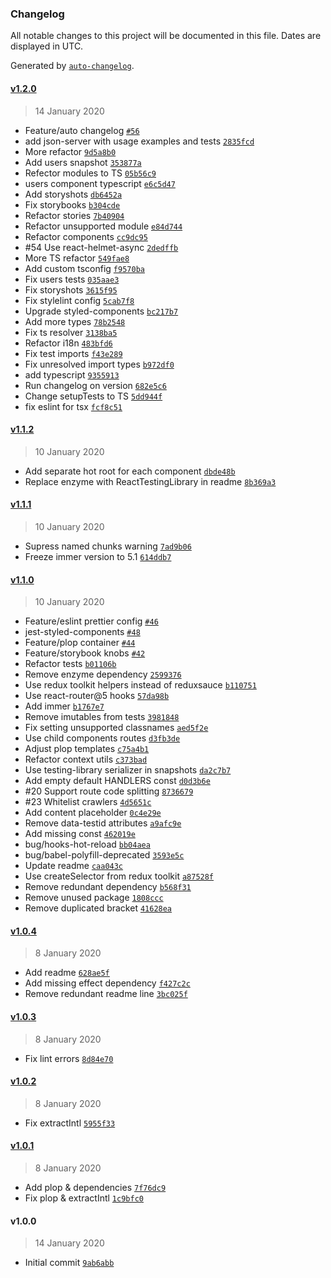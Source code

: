 ### Changelog

All notable changes to this project will be documented in this file. Dates are displayed in UTC.

Generated by [`auto-changelog`](https://github.com/CookPete/auto-changelog).

#### [v1.2.0](https://github.com/apptension/cra-template-apptension/compare/v1.1.2...v1.2.0)

> 14 January 2020

- Feature/auto changelog [`#56`](https://github.com/apptension/cra-template-apptension/pull/56)
- add json-server with usage examples and tests [`2835fcd`](https://github.com/apptension/cra-template-apptension/commit/2835fcd9b188dd0fcbb26224efeb4e2af87c2129)
- More refactor [`9d5a8b0`](https://github.com/apptension/cra-template-apptension/commit/9d5a8b0847d27e927b9021eaff4fc9218d7bb2e4)
- Add users snapshot [`353877a`](https://github.com/apptension/cra-template-apptension/commit/353877ad0615576af543526d7347f3bd3318ea41)
- Refector modules to TS [`05b56c9`](https://github.com/apptension/cra-template-apptension/commit/05b56c9cfc3a6db7d2f0860599c65d6b2832d3e2)
- users component typescript [`e6c5d47`](https://github.com/apptension/cra-template-apptension/commit/e6c5d47b948fda2905f8e36849ae05b01144eed6)
- Add storyshots [`db6452a`](https://github.com/apptension/cra-template-apptension/commit/db6452a0f48a4c29b0bc5fc47fa8eec3d7c28c78)
- Fix storybooks [`b304cde`](https://github.com/apptension/cra-template-apptension/commit/b304cdea04f20dd51607b7ced3816b62cb95319e)
- Refactor stories [`7b40904`](https://github.com/apptension/cra-template-apptension/commit/7b40904b3316dd2eab8b83c7ca1a694128f0dcd9)
- Refactor unsupported module [`e84d744`](https://github.com/apptension/cra-template-apptension/commit/e84d7445e2558ba94f126dc835ca2e353930bf8f)
- Refactor components [`cc9dc95`](https://github.com/apptension/cra-template-apptension/commit/cc9dc95a15d0023a9e993baa36a19a2c0b1b3f00)
- #54 Use react-helmet-async [`2dedffb`](https://github.com/apptension/cra-template-apptension/commit/2dedffbda17610cf6b7992e5920af4279d2e5a79)
- More TS refactor [`549fae8`](https://github.com/apptension/cra-template-apptension/commit/549fae8b59baa76d993be1bd9b7d4aa38e33aa50)
- Add custom tsconfig [`f9570ba`](https://github.com/apptension/cra-template-apptension/commit/f9570ba724dd551f71237abe5388d031b9e06897)
- Fix users tests [`035aae3`](https://github.com/apptension/cra-template-apptension/commit/035aae3ffb4e381eb78982262f0807e780ea58b4)
- Fix storyshots [`3615f95`](https://github.com/apptension/cra-template-apptension/commit/3615f9536e0d062d978764a4490d0eea8218fe94)
- Fix stylelint config [`5cab7f8`](https://github.com/apptension/cra-template-apptension/commit/5cab7f8005db5af0783f93b13e9b6e972fbe1e31)
- Upgrade styled-components [`bc217b7`](https://github.com/apptension/cra-template-apptension/commit/bc217b76a4920a4513945fd81f8e8a1690c8f2e7)
- Add more types [`78b2548`](https://github.com/apptension/cra-template-apptension/commit/78b2548740b4d93f02f14aff6f52b7a6427003b1)
- Fix ts resolver [`3138ba5`](https://github.com/apptension/cra-template-apptension/commit/3138ba5c568187cdce42ac17c6559794d3049c96)
- Refactor i18n [`483bfd6`](https://github.com/apptension/cra-template-apptension/commit/483bfd671cfdb13124a5a8a3e612697692592b5a)
- Fix test imports [`f43e289`](https://github.com/apptension/cra-template-apptension/commit/f43e289bc0ff7ac77a585c0d24800e14a4d1c21d)
- Fix unresolved import types [`b972df0`](https://github.com/apptension/cra-template-apptension/commit/b972df0d11c4627d9f45db44f7f777dafeaff5ae)
- add typescript [`9355913`](https://github.com/apptension/cra-template-apptension/commit/9355913ca7aaf2fd66762e1d52f6ce7763862f8b)
- Run changelog on version [`682e5c6`](https://github.com/apptension/cra-template-apptension/commit/682e5c65f1d8e2d14209bb84c207d50a7fb66251)
- Change setupTests to TS [`5dd944f`](https://github.com/apptension/cra-template-apptension/commit/5dd944f987c9e737bb99192eef500aa71752d817)
- fix eslint for tsx [`fcf8c51`](https://github.com/apptension/cra-template-apptension/commit/fcf8c51f09a79c7c7d856636549da64b2a526ff9)

#### [v1.1.2](https://github.com/apptension/cra-template-apptension/compare/v1.1.1...v1.1.2)

> 10 January 2020

- Add separate hot root for each component [`dbde48b`](https://github.com/apptension/cra-template-apptension/commit/dbde48b25f2002e239ef3e8145eee11047a903c9)
- Replace enzyme with ReactTestingLibrary in readme [`8b369a3`](https://github.com/apptension/cra-template-apptension/commit/8b369a3a9ab0fdf66b313e897efbd40c5e09c667)

#### [v1.1.1](https://github.com/apptension/cra-template-apptension/compare/v1.1.0...v1.1.1)

> 10 January 2020

- Supress named chunks warning [`7ad9b06`](https://github.com/apptension/cra-template-apptension/commit/7ad9b06579a669af3366f00ca96afaa81c441fbd)
- Freeze immer version to 5.1 [`614ddb7`](https://github.com/apptension/cra-template-apptension/commit/614ddb702cf5975d949f6ea502b38f303e161e72)

#### [v1.1.0](https://github.com/apptension/cra-template-apptension/compare/v1.0.4...v1.1.0)

> 10 January 2020

- Feature/eslint prettier config [`#46`](https://github.com/apptension/cra-template-apptension/pull/46)
- jest-styled-components [`#48`](https://github.com/apptension/cra-template-apptension/pull/48)
- Feature/plop container [`#44`](https://github.com/apptension/cra-template-apptension/pull/44)
- Feature/storybook knobs [`#42`](https://github.com/apptension/cra-template-apptension/pull/42)
- Refactor tests [`b01106b`](https://github.com/apptension/cra-template-apptension/commit/b01106bdbaf868b47bb4230588c527dd954b6b5d)
- Remove enzyme dependency [`2599376`](https://github.com/apptension/cra-template-apptension/commit/259937686747ac396bcd69de285596bef2944c14)
- Use redux toolkit helpers instead of reduxsauce [`b110751`](https://github.com/apptension/cra-template-apptension/commit/b110751c519d90e6a28bf95c5ede4f3b82b12d44)
- Use react-router@5 hooks [`57da98b`](https://github.com/apptension/cra-template-apptension/commit/57da98ba52d573eb4df30dcb160906f126d62b42)
- Add immer [`b1767e7`](https://github.com/apptension/cra-template-apptension/commit/b1767e7e3185a32f95d8f42105c43e7862e7e3c8)
- Remove imutables from tests [`3981848`](https://github.com/apptension/cra-template-apptension/commit/39818487478d6e85a80c9ea1182b695a563eb0cb)
- Fix setting unsupported classnames [`aed5f2e`](https://github.com/apptension/cra-template-apptension/commit/aed5f2eaaae5ce432bb5425149e2963bb1f374ba)
- Use child components routes [`d3fb3de`](https://github.com/apptension/cra-template-apptension/commit/d3fb3de789c44748184d1fe900d2f6d7a9366f8d)
- Adjust plop templates [`c75a4b1`](https://github.com/apptension/cra-template-apptension/commit/c75a4b110acdef920c54431005ec46f43e991038)
- Refactor context utils [`c373bad`](https://github.com/apptension/cra-template-apptension/commit/c373bade67764eebfd8d151257999835c8182ed2)
- Use testing-library serializer in snapshots [`da2c7b7`](https://github.com/apptension/cra-template-apptension/commit/da2c7b7e98bcbb0df152248a5b2b53ca6e66bb24)
- Add empty default HANDLERS const [`d0d3b6e`](https://github.com/apptension/cra-template-apptension/commit/d0d3b6e32be135e060ac0c88c3cf82dff57a23c0)
- #20 Support route code splitting [`8736679`](https://github.com/apptension/cra-template-apptension/commit/87366799aef6e8e54f0ba3e88ca3980061d41cb3)
- #23 Whitelist crawlers [`4d5651c`](https://github.com/apptension/cra-template-apptension/commit/4d5651cc6269d9c2e5b14bf460888daa6a0bce61)
- Add content placeholder [`0c4e29e`](https://github.com/apptension/cra-template-apptension/commit/0c4e29ef23658290746f6459555d817e622753cd)
- Remove data-testid attributes [`a9afc9e`](https://github.com/apptension/cra-template-apptension/commit/a9afc9ed9bc0e1bbf86cb9d7f195c2361c06d08a)
- Add missing const [`462019e`](https://github.com/apptension/cra-template-apptension/commit/462019e23a97f4f39805afa2891b6f9ffac3386d)
- bug/hooks-hot-reload [`bb04aea`](https://github.com/apptension/cra-template-apptension/commit/bb04aeac41223b7ca25e9abafca7937271e40271)
- bug/babel-polyfill-deprecated [`3593e5c`](https://github.com/apptension/cra-template-apptension/commit/3593e5c5d8bd32c33e8c9e382b490d2ed20e3f7c)
- Update readme [`caa043c`](https://github.com/apptension/cra-template-apptension/commit/caa043c7af149bcfd669b286ced48279f854bc2f)
- Use createSelector from redux toolkit [`a87528f`](https://github.com/apptension/cra-template-apptension/commit/a87528face040237e26c62ab90569cdeda1e4508)
- Remove redundant dependency [`b568f31`](https://github.com/apptension/cra-template-apptension/commit/b568f3134cf9308a6d785fdf72aaece8775932eb)
- Remove unused package [`1808ccc`](https://github.com/apptension/cra-template-apptension/commit/1808cccc77a58dc9f8304000ccb1b0bd246fd324)
- Remove duplicated bracket [`41628ea`](https://github.com/apptension/cra-template-apptension/commit/41628ea136505c90543350c3536e4b0c027f30c7)

#### [v1.0.4](https://github.com/apptension/cra-template-apptension/compare/v1.0.3...v1.0.4)

> 8 January 2020

- Add readme [`628ae5f`](https://github.com/apptension/cra-template-apptension/commit/628ae5f986238fab56ca1879c52d3b553b7ccf9a)
- Add missing effect dependency [`f427c2c`](https://github.com/apptension/cra-template-apptension/commit/f427c2cb9a59c3b3b44b2500bb87a05899da7b0c)
- Remove redundant readme line [`3bc025f`](https://github.com/apptension/cra-template-apptension/commit/3bc025fe4ca9f5b157caa44f19ba3a82f9fc7362)

#### [v1.0.3](https://github.com/apptension/cra-template-apptension/compare/v1.0.2...v1.0.3)

> 8 January 2020

- Fix lint errors [`8d84e70`](https://github.com/apptension/cra-template-apptension/commit/8d84e704fbaaf666ffb0779e81cde94243d69b08)

#### [v1.0.2](https://github.com/apptension/cra-template-apptension/compare/v1.0.1...v1.0.2)

> 8 January 2020

- Fix extractIntl [`5955f33`](https://github.com/apptension/cra-template-apptension/commit/5955f3323b2a0d70c503204bae47b97937cb1bca)

#### [v1.0.1](https://github.com/apptension/cra-template-apptension/compare/v1.0.0...v1.0.1)

> 8 January 2020

- Add plop & dependencies [`7f76dc9`](https://github.com/apptension/cra-template-apptension/commit/7f76dc9ffaff2077999c3c9f0f059395b2fe9aac)
- Fix plop & extractIntl [`1c9bfc0`](https://github.com/apptension/cra-template-apptension/commit/1c9bfc0868297e0149351bfde390d7662eca3bfa)

#### v1.0.0

> 14 January 2020

- Initial commit [`9ab6abb`](https://github.com/apptension/cra-template-apptension/commit/9ab6abb93f3e4cadd5ac3bd47702b7eacf95a564)
